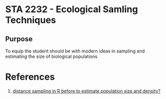 # STA 2232 - Ecological Samling Techniques 
## Purpose
To equip the student should be with modern ideas in sampling and estimating the size of biological populations
# References
1. [distance sampling in R before to estimate population size and density?](https://distancesampling.org/)
